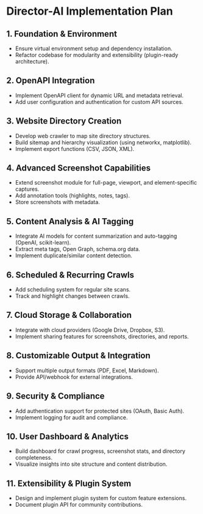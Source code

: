 # Director-AI Implementation Plan

## 1. Foundation & Environment
- Ensure virtual environment setup and dependency installation.
- Refactor codebase for modularity and extensibility (plugin-ready architecture).

## 2. OpenAPI Integration
- Implement OpenAPI client for dynamic URL and metadata retrieval.
- Add user configuration and authentication for custom API sources.

## 3. Website Directory Creation
- Develop web crawler to map site directory structures.
- Build sitemap and hierarchy visualization (using networkx, matplotlib).
- Implement export functions (CSV, JSON, XML).

## 4. Advanced Screenshot Capabilities
- Extend screenshot module for full-page, viewport, and element-specific captures.
- Add annotation tools (highlights, notes, tags).
- Store screenshots with metadata.

## 5. Content Analysis & AI Tagging
- Integrate AI models for content summarization and auto-tagging (OpenAI, scikit-learn).
- Extract meta tags, Open Graph, schema.org data.
- Implement duplicate/similar content detection.

## 6. Scheduled & Recurring Crawls
- Add scheduling system for regular site scans.
- Track and highlight changes between crawls.

## 7. Cloud Storage & Collaboration
- Integrate with cloud providers (Google Drive, Dropbox, S3).
- Implement sharing features for screenshots, directories, and reports.

## 8. Customizable Output & Integration
- Support multiple output formats (PDF, Excel, Markdown).
- Provide API/webhook for external integrations.

## 9. Security & Compliance
- Add authentication support for protected sites (OAuth, Basic Auth).
- Implement logging for audit and compliance.

## 10. User Dashboard & Analytics
- Build dashboard for crawl progress, screenshot stats, and directory completeness.
- Visualize insights into site structure and content distribution.

## 11. Extensibility & Plugin System
- Design and implement plugin system for custom feature extensions.
- Document plugin API for community contributions.

